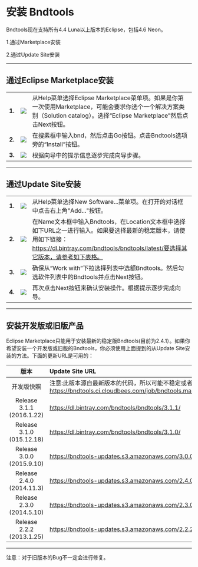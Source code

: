 # 安装 Bndtools

Bndtools现在支持所有4.4 Luna以上版本的Eclipse，包括4.6 Neon。

1.通过Marketplace安装

2.通过Update Site安装

******

## 通过Eclipse Marketplace安装

||||
| :-------------: |:-------------|:------------|
|**1.**|![](https://caichaowei.github.io/bndtoolscn/images/2016-12-26-install_mp1.png)|从Help菜单选择Eclipse Marketplace菜单项。如果是你第一次使用Marketplace，可能会要求你选个一个解决方案类别（Solution catalog）。选择“Eclipse Marketplace”然后点击Next按钮。|
|**2.**|![](https://caichaowei.github.io/bndtoolscn/images/2016-12-26-install_mp2.png)|在搜素框中输入bnd，然后点击Go按钮。点击Bndtools选项旁的“Install”按钮。|
|**3.**|![](https://caichaowei.github.io/bndtoolscn/images/2016-12-26-install_mp3.png)|根据向导中的提示信息逐步完成向导步骤。|

******

## 通过Update Site安装

||||
| :-------------: |:-------------|:------------|
|**1.**|![](https://caichaowei.github.io/bndtoolscn/images/2016-12-26-install_us1.png)|从Help菜单选择New Software...菜单项。在打开的对话框中点击右上角"Add..."按钮。|
|**2.**|![](https://caichaowei.github.io/bndtoolscn/images/2016-12-26-install_us2.png)|在Name文本框中输入Bndtools，在Location文本框中选择如下URL之一进行输入。如果要选择最新的稳定版本，请使用如下链接：https://dl.bintray.com/bndtools/bndtools/latest/要选择其它版本，请参考如下表格。|
|**3.**|![](https://caichaowei.github.io/bndtoolscn/images/2016-12-26-install_us3.png)|确保从“Work with”下拉选择列表中选额Bndtools。然后勾选软件列表中的Bndtools并点击Next按钮。|
|**4.**|![](https://caichaowei.github.io/bndtoolscn/images/2016-12-26-install_us4.png)|再次点击Next按钮来确认安装操作。根据提示逐步完成向导。|

******

## 安装开发版或旧版产品

Eclipse Marketplace只能用于安装最新的稳定版Bndtools(目前为2.4.1）。如果你希望安装一个开发版或旧版的Bndtools，你必须使用上面提到的从Update Site安装的方法。下面的更新URL是可用的：

| **版本**        | **Update Site URL** |
| :-------------: |:-------------| 
| 开发版快照|注意:此版本源自最新版本的代码，所以可能不稳定或者包含一些探索性的功能。https://bndtools.ci.cloudbees.com/job/bndtools.master/lastSuccessfulBuild/artifact/build/generated/p2/ |
| Release 3.1.1 (2016.1.22)|https://dl.bintray.com/bndtools/bndtools/3.1.1/| 
|Release 3.1.0 (015.12.18)|https://dl.bintray.com/bndtools/bndtools/3.1.0/| 
|Release 3.0.0 (2015.9.10)|https://bndtools-updates.s3.amazonaws.com/3.0.0.REL/|
|Release 2.4.0 (2014.11.3)|https://bndtools-updates.s3.amazonaws.com/2.4.0.REL/|
|Release 2.3.0 (2014.5.10)|https://bndtools-updates.s3.amazonaws.com/2.3.0.REL/|
|Release 2.2.2 (2013.1.25)|https://bndtools-updates.s3.amazonaws.com/2.2.2.REL/|

******

注意：对于旧版本的Bug不一定会进行修复。

